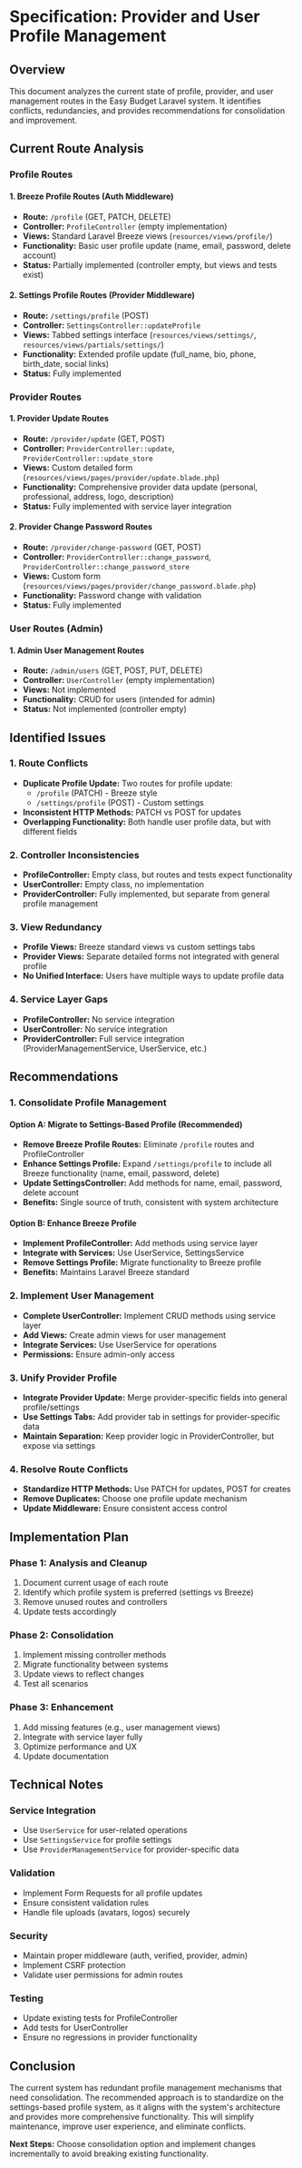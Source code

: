 # Specification: Provider and User Profile Management

## Overview

This document analyzes the current state of profile, provider, and user management routes in the Easy Budget Laravel system. It identifies conflicts, redundancies, and provides recommendations for consolidation and improvement.

## Current Route Analysis

### Profile Routes

#### 1. Breeze Profile Routes (Auth Middleware)
- **Route:** `/profile` (GET, PATCH, DELETE)
- **Controller:** `ProfileController` (empty implementation)
- **Views:** Standard Laravel Breeze views (`resources/views/profile/`)
- **Functionality:** Basic user profile update (name, email, password, delete account)
- **Status:** Partially implemented (controller empty, but views and tests exist)

#### 2. Settings Profile Routes (Provider Middleware)
- **Route:** `/settings/profile` (POST)
- **Controller:** `SettingsController::updateProfile`
- **Views:** Tabbed settings interface (`resources/views/settings/`, `resources/views/partials/settings/`)
- **Functionality:** Extended profile update (full_name, bio, phone, birth_date, social links)
- **Status:** Fully implemented

### Provider Routes

#### 1. Provider Update Routes
- **Route:** `/provider/update` (GET, POST)
- **Controller:** `ProviderController::update`, `ProviderController::update_store`
- **Views:** Custom detailed form (`resources/views/pages/provider/update.blade.php`)
- **Functionality:** Comprehensive provider data update (personal, professional, address, logo, description)
- **Status:** Fully implemented with service layer integration

#### 2. Provider Change Password Routes
- **Route:** `/provider/change-password` (GET, POST)
- **Controller:** `ProviderController::change_password`, `ProviderController::change_password_store`
- **Views:** Custom form (`resources/views/pages/provider/change_password.blade.php`)
- **Functionality:** Password change with validation
- **Status:** Fully implemented

### User Routes (Admin)

#### 1. Admin User Management Routes
- **Route:** `/admin/users` (GET, POST, PUT, DELETE)
- **Controller:** `UserController` (empty implementation)
- **Views:** Not implemented
- **Functionality:** CRUD for users (intended for admin)
- **Status:** Not implemented (controller empty)

## Identified Issues

### 1. Route Conflicts
- **Duplicate Profile Update:** Two routes for profile update:
  - `/profile` (PATCH) - Breeze style
  - `/settings/profile` (POST) - Custom settings
- **Inconsistent HTTP Methods:** PATCH vs POST for updates
- **Overlapping Functionality:** Both handle user profile data, but with different fields

### 2. Controller Inconsistencies
- **ProfileController:** Empty class, but routes and tests expect functionality
- **UserController:** Empty class, no implementation
- **ProviderController:** Fully implemented, but separate from general profile management

### 3. View Redundancy
- **Profile Views:** Breeze standard views vs custom settings tabs
- **Provider Views:** Separate detailed forms not integrated with general profile
- **No Unified Interface:** Users have multiple ways to update profile data

### 4. Service Layer Gaps
- **ProfileController:** No service integration
- **UserController:** No service integration
- **ProviderController:** Full service integration (ProviderManagementService, UserService, etc.)

## Recommendations

### 1. Consolidate Profile Management

#### Option A: Migrate to Settings-Based Profile (Recommended)
- **Remove Breeze Profile Routes:** Eliminate `/profile` routes and ProfileController
- **Enhance Settings Profile:** Expand `/settings/profile` to include all Breeze functionality (name, email, password, delete)
- **Update SettingsController:** Add methods for name, email, password, delete account
- **Benefits:** Single source of truth, consistent with system architecture

#### Option B: Enhance Breeze Profile
- **Implement ProfileController:** Add methods using service layer
- **Integrate with Services:** Use UserService, SettingsService
- **Remove Settings Profile:** Migrate functionality to Breeze profile
- **Benefits:** Maintains Laravel Breeze standard

### 2. Implement User Management
- **Complete UserController:** Implement CRUD methods using service layer
- **Add Views:** Create admin views for user management
- **Integrate Services:** Use UserService for operations
- **Permissions:** Ensure admin-only access

### 3. Unify Provider Profile
- **Integrate Provider Update:** Merge provider-specific fields into general profile/settings
- **Use Settings Tabs:** Add provider tab in settings for provider-specific data
- **Maintain Separation:** Keep provider logic in ProviderController, but expose via settings

### 4. Resolve Route Conflicts
- **Standardize HTTP Methods:** Use PATCH for updates, POST for creates
- **Remove Duplicates:** Choose one profile update mechanism
- **Update Middleware:** Ensure consistent access control

## Implementation Plan

### Phase 1: Analysis and Cleanup
1. Document current usage of each route
2. Identify which profile system is preferred (settings vs Breeze)
3. Remove unused routes and controllers
4. Update tests accordingly

### Phase 2: Consolidation
1. Implement missing controller methods
2. Migrate functionality between systems
3. Update views to reflect changes
4. Test all scenarios

### Phase 3: Enhancement
1. Add missing features (e.g., user management views)
2. Integrate with service layer fully
3. Optimize performance and UX
4. Update documentation

## Technical Notes

### Service Integration
- Use `UserService` for user-related operations
- Use `SettingsService` for profile settings
- Use `ProviderManagementService` for provider-specific data

### Validation
- Implement Form Requests for all profile updates
- Ensure consistent validation rules
- Handle file uploads (avatars, logos) securely

### Security
- Maintain proper middleware (auth, verified, provider, admin)
- Implement CSRF protection
- Validate user permissions for admin routes

### Testing
- Update existing tests for ProfileController
- Add tests for UserController
- Ensure no regressions in provider functionality

## Conclusion

The current system has redundant profile management mechanisms that need consolidation. The recommended approach is to standardize on the settings-based profile system, as it aligns with the system's architecture and provides more comprehensive functionality. This will simplify maintenance, improve user experience, and eliminate conflicts.

**Next Steps:** Choose consolidation option and implement changes incrementally to avoid breaking existing functionality.